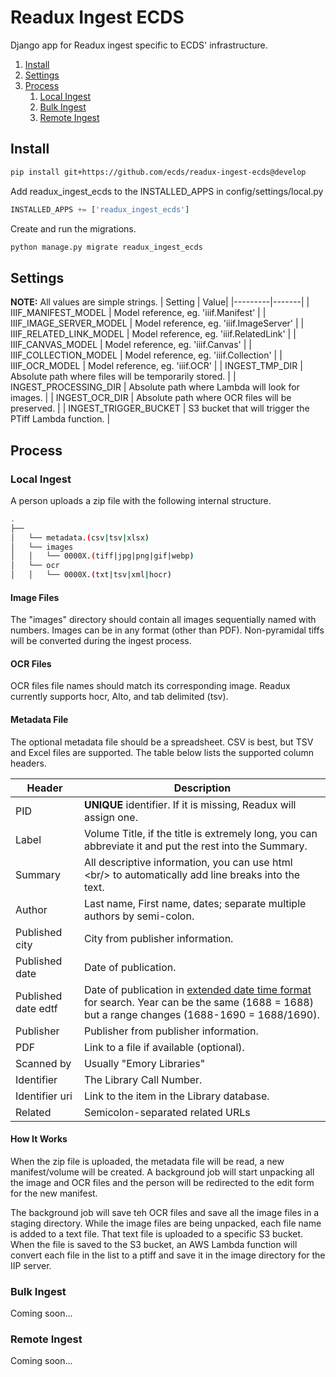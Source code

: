 # Readux Ingest ECDS

Django app for Readux ingest specific to ECDS' infrastructure.

1. [Install](#install)
2. [Settings](#settings)
3. [Process](#process)
    1. [Local Ingest](#local-ingest)
    2. [Bulk Ingest](#bulk-ingest)
    3. [Remote Ingest](#remote-ingest)

## Install

~~~bash
pip install git+https://github.com/ecds/readux-ingest-ecds@develop
~~~

Add readux_ingest_ecds to the INSTALLED_APPS in config/settings/local.py

~~~python
INSTALLED_APPS += ['readux_ingest_ecds']
~~~

Create and run the migrations.

~~~bash
python manage.py migrate readux_ingest_ecds
~~~

## Settings

**NOTE:** All values are simple strings.
| Setting | Value|
|---------|-------|
| IIIF_MANIFEST_MODEL | Model reference, eg. 'iiif.Manifest' |
| IIIF_IMAGE_SERVER_MODEL | Model reference, eg. 'iiif.ImageServer' |
| IIIF_RELATED_LINK_MODEL | Model reference, eg. 'iiif.RelatedLink' |
| IIIF_CANVAS_MODEL | Model reference, eg. 'iiif.Canvas' |
| IIIF_COLLECTION_MODEL | Model reference, eg. 'iiif.Collection' |
| IIIF_OCR_MODEL | Model reference, eg. 'iiif.OCR' |
| INGEST_TMP_DIR | Absolute path where files will be temporarily stored. |
| INGEST_PROCESSING_DIR | Absolute path where Lambda will look for images. |
| INGEST_OCR_DIR | Absolute path where OCR files will be preserved. |
| INGEST_TRIGGER_BUCKET | S3 bucket that will trigger the PTiff Lambda function. |

## Process

### Local Ingest

A person uploads a zip file with the following internal structure.

~~~bash
.
├──
│   └── metadata.(csv|tsv|xlsx)
│   └── images
│   │   └── 0000X.(tiff|jpg|png|gif|webp)
│   └── ocr
│   │   └── 0000X.(txt|tsv|xml|hocr)
~~~

#### Image Files

The "images" directory should contain all images sequentially named with numbers. Images can be in any format (other than PDF). Non-pyramidal tiffs will be converted during the ingest process.

#### OCR Files

OCR files file names should match its corresponding image. Readux currently supports hocr, Alto, and tab delimited (tsv).

#### Metadata File

The optional metadata file should be a spreadsheet. CSV is best, but TSV and Excel files are supported. The table below lists the supported column headers.

| Header | Description |
|--------|-------------|
| PID    | **UNIQUE** identifier. If it is missing, Readux will assign one. |
| Label | Volume Title, if the title is extremely long, you can abbreviate it and put the rest into the Summary. |
| Summary | All descriptive information, you can use html &lt;br/&gt; to automatically add line breaks into the text. |
| Author | Last name, First name, dates; separate multiple authors by semi-colon. |
| Published city | City from publisher information. |
| Published date | Date of publication. |
| Published date edtf | Date of publication in [extended date time format](https://www.loc.gov/standards/datetime/) for search. Year can be the same (1688 = 1688) but a range changes (1688-1690 = 1688/1690). |
| Publisher | Publisher from publisher information. |
| PDF | Link to a file if available (optional). |
| Scanned by | Usually "Emory Libraries" |
| Identifier | The Library Call Number. |
| Identifier uri | Link to the item in the Library database. |
| Related | Semicolon-separated related URLs |

#### How It Works

When the zip file is uploaded, the metadata file will be read, a new manifest/volume will be created. A background job will start unpacking all the image and OCR files and the person will be redirected to the edit form for the new manifest.

The background job will save teh OCR files and save all the image files in a staging directory. While the image files are being unpacked, each file name is added to a text file. That text file is uploaded to a specific S3 bucket. When the file is saved to the S3 bucket, an AWS Lambda function will convert each file in the list to a ptiff and save it in the image directory for the IIP server.

### Bulk Ingest

Coming soon...

### Remote Ingest

Coming soon...
